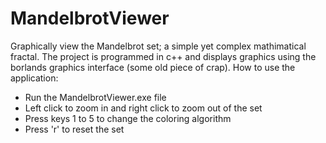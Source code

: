 # MandelbrotViewer
Graphically view the Mandelbrot set; a simple yet complex mathimatical fractal. The project is programmed in c++ and displays graphics using the borlands graphics interface (some old piece of crap). 
How to use the application:
  - Run the MandelbrotViewer.exe file
  - Left click to zoom in and right click to zoom out of the set
  - Press keys 1 to 5 to change the coloring algorithm
  - Press 'r' to reset the set
